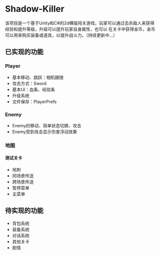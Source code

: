 # Shadow-Killer
该项目是一个基于Unity和C#的2d横版闯关游戏，玩家可以通过击杀敌人来获得经验和提升等级，升级可以提升玩家自身属性，也可以 在关卡中获得金币，金币可以用来购买装备或道具，以提升战斗力。（持续更新中...）
## 已实现的功能
### Player
 * 基本移动、跳跃：相机跟随
 * 攻击方式：Sword
 * 基本UI：血条、经验条
 * 升级系统
 * 文件保存：PlayerPrefs
### Enemy
 * Enemy的移动、简单状态切换、攻击
 * Enemy受到攻击显示伤害浮动效果
### 地图
#### 测试关卡
 * 地刺
 * 同场景传送
 * 跨场景传送
 * 暂停菜单
 * 主菜单
## 待实现的功能
 * 背包系统
 * 装备系统
 * 对话系统
 * 其他关卡
 * 剧情
